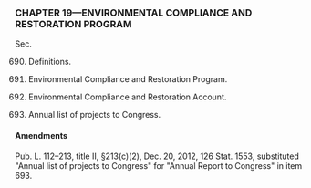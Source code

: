 ### **CHAPTER 19—ENVIRONMENTAL COMPLIANCE AND RESTORATION PROGRAM** ###

Sec.

690. Definitions.

691. Environmental Compliance and Restoration Program.

692. Environmental Compliance and Restoration Account.

693. Annual list of projects to Congress.

#### Amendments ####

Pub. L. 112–213, title II, §213(c)(2), Dec. 20, 2012, 126 Stat. 1553, substituted "Annual list of projects to Congress" for "Annual Report to Congress" in item 693.